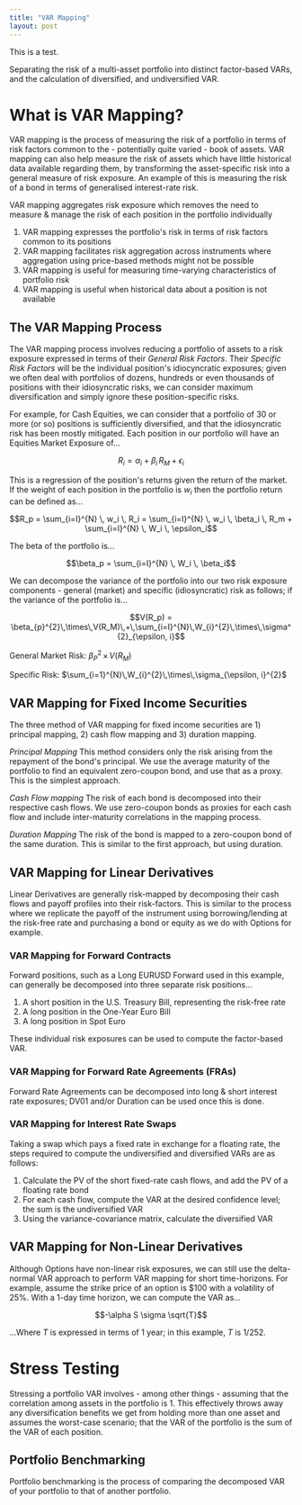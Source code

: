 ```yaml
---
title: "VAR Mapping"
layout: post
---
```

This is a test.

Separating the risk of a multi-asset portfolio into distinct factor-based VARs, and the calculation of diversified, and undiversified VAR.

# What is VAR Mapping?
VAR mapping is the process of measuring the risk of a portfolio in terms of risk factors common to the - potentially quite varied - book of assets. VAR mapping can also help measure the risk of assets which have little historical data available regarding them, by transforming the asset-specific risk into a general measure of risk exposure. An example of this is measuring the risk of a bond in terms of generalised interest-rate risk. 

VAR mapping aggregates risk exposure which removes the need to measure & manage the risk of each position in the portfolio individually
1. VAR mapping expresses the portfolio's risk in terms of risk factors common to its positions
2. VAR mapping facilitates risk aggregation across instruments where aggregation using price-based methods might not be possible
3. VAR mapping is useful for measuring time-varying characteristics of portfolio risk
4. VAR mapping is useful when historical data about a position is not available      

## The VAR Mapping Process
The VAR mapping process involves reducing a portfolio of assets to a risk exposure expressed in terms of their *General Risk Factors*. Their *Specific Risk Factors* will be the individual position's idiocyncratic exposures; given we often deal with portfolios of dozens, hundreds or even thousands of positions with their idiosyncratic risks, we can consider maximum diversification and simply ignore these position-specific risks. 

For example, for Cash Equities, we can consider that a portfolio of 30 or more (or so) positions is sufficiently diversified, and that the idiosyncratic risk has been mostly mitigated. Each position in our portfolio will have an Equities Market Exposure of...

$$R_i = \alpha_i + \beta_i\,R_M+\epsilon_i$$

This is a regression of the position's returns given the return of the market. If the weight of each position in the portfolio is $w_i$ then the portfolio return can be defined as...

$$R_p = \sum_{i=I}^{N} \, w_i \, R_i = \sum_{i=I}^{N} \, w_i \, \beta_i \, R_m + \sum_{i=I}^{N} \, W_i \, \epsilon_i$$

The beta of the portfolio is...

$$\beta_p = \sum_{i=I}^{N} \, W_i \, \beta_i$$

We can decompose the variance of the portfolio into our two risk exposure components - general (market) and specific (idiosyncratic) risk as follows; if the variance of the portfolio is...

$$V(R_p) = \beta_{p}^{2}\,\times\,V(R_M)\,+\,\sum_{i=I}^{N}\,W_{i}^{2}\,\times\,\sigma^{2}_{\epsilon, i}$$

General Market Risk: $\beta_{P}^{2}\,\times\,V(R_M)$

Specific Risk: $\sum_{i=1}^{N}\,W_{i}^{2}\,\times\,\sigma_{\epsilon, i}^{2}$

## VAR Mapping for Fixed Income Securities
The three method of VAR mapping for fixed income securities are 1) principal mapping, 2) cash flow mapping and 3) duration mapping.

*Principal Mapping*
This method considers only the risk arising from the repayment of the bond's principal. We use the average maturity of the portfolio to find an equivalent zero-coupon bond, and use that as a proxy. This is the simplest approach.

*Cash Flow mapping*
The risk of each bond is decomposed into their respective cash flows. We use zero-coupon bonds as proxies for each cash flow and include inter-maturity correlations in the mapping process. 

*Duration Mapping*
The risk of the bond is mapped to a zero-coupon bond of the same duration. This is similar to the first approach, but using duration. 

## VAR Mapping for Linear Derivatives
Linear Derivatives are generally risk-mapped by decomposing their cash flows and payoff profiles into their risk-factors. This is similar to the process where we replicate the payoff of the instrument using borrowing/lending at the risk-free rate and purchasing a bond or equity as we do with Options for example. 

### VAR Mapping for Forward Contracts
Forward positions, such as a Long EURUSD Forward used in this example, can generally be decomposed into three separate risk positions...
1) A short position in the U.S. Treasury Bill, representing the risk-free rate
2) A long position in the One-Year Euro Bill
3) A long position in Spot Euro

These individual risk exposures can be used to compute the factor-based VAR.

### VAR Mapping for Forward Rate Agreements (FRAs)
Forward Rate Agreements can be decomposed into long & short interest rate exposures; DV01 and/or Duration can be used once this is done.

### VAR Mapping for Interest Rate Swaps
Taking a swap which pays a fixed rate in exchange for a floating rate, the steps required to compute the undiversified and diversified VARs are as follows: 

1) Calculate the PV of the short fixed-rate cash flows, and add the PV of a floating rate bond
2) For each cash flow, compute the VAR at the desired confidence level; the sum is the undiversified VAR
3) Using the variance-covariance matrix, calculate the diversified VAR

## VAR Mapping for Non-Linear Derivatives
Although Options have non-linear risk exposures, we can still use the delta-normal VAR approach to perform VAR mapping for short time-horizons. For example, assume the strike price of an option is $100 with a volatility of 25%. With a 1-day time horizon, we can compute the VAR as...

$$-\alpha S \sigma \sqrt{T}$$

...Where *T* is expressed in terms of 1 year; in this example, *T* is 1/252. 

# Stress Testing
Stressing a portfolio VAR involves - among other things - assuming that the correlation among assets in the portfolio is 1. This effectively throws away any diversification benefits we get from holding more than one asset and assumes the worst-case scenario; that the VAR of the portfolio is the sum of the VAR of each position.

## Portfolio Benchmarking
Portfolio benchmarking is the process of comparing the decomposed VAR of your portfolio to that of another portfolio.
